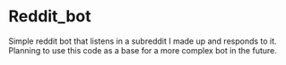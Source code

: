 # Reddit_bot
Simple reddit bot that listens in a subreddit I made up and responds to it.
Planning to use this code as a base for a more complex bot in the future. 
